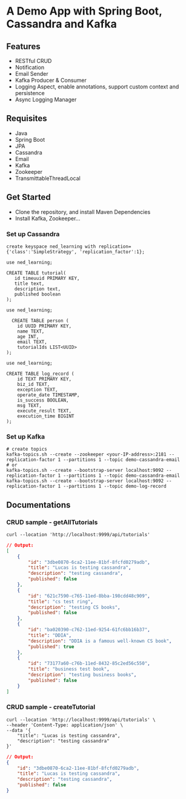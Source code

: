 # A Demo App with Spring Boot, Cassandra and Kafka

## Features
- RESTful CRUD
- Notification
- Email Sender
- Kafka Producer & Consumer
- Logging Aspect, enable annotations, support custom context and persistence
- Async Logging Manager

## Requisites
- Java
- Spring Boot
- JPA
- Cassandra
- Email
- Kafka
- Zookeeper
- TransmittableThreadLocal

## Get Started
- Clone the repository, and install Maven Dependencies
- Install Kafka, Zookeeper...

### Set up Cassandra

```shell
create keyspace ned_learning with replication={'class':'SimpleStrategy', 'replication_factor':1};
```

```shell
use ned_learning;
 
CREATE TABLE tutorial(
   id timeuuid PRIMARY KEY,
   title text,
   description text,
   published boolean
);
```

```shell
use ned_learning;

  CREATE TABLE person (
    id UUID PRIMARY KEY,
    name TEXT,
    age INT,
    email TEXT,
    tutorialIds LIST<UUID>
);
```

```shell
use ned_learning;

CREATE TABLE log_record (
    id TEXT PRIMARY KEY,
    biz_id TEXT,
    exception TEXT,
    operate_date TIMESTAMP,
    is_success BOOLEAN,
    msg TEXT,
    execute_result TEXT,
    execution_time BIGINT
);
```

### Set up Kafka

```shell
# create topics
kafka-topics.sh --create --zookeeper <your-IP-address>:2181 --replication-factor 1 --partitions 1 --topic demo-cassandra-email
# or
kafka-topics.sh --create --bootstrap-server localhost:9092 --replication-factor 1 --partitions 1 --topic demo-cassandra-email
kafka-topics.sh --create --bootstrap-server localhost:9092 --replication-factor 1 --partitions 1 --topic demo-log-record
```

## Documentations
### CRUD sample - getAllTutorials

```shell
curl --location 'http://localhost:9999/api/tutorials'
```

```json
// Output:
[
    {
        "id": "3dbe0870-6ca2-11ee-81bf-8fcfd0279adb",
        "title": "Lucas is testing cassandra",
        "description": "testing cassandra",
        "published": false
    },
    {
        "id": "621c7590-c765-11ed-8bba-198cdd48c909",
        "title": "cs test ring",
        "description": "testing CS books",
        "published": false
    },
    {
        "id": "ba020390-c762-11ed-9254-61fc6bb16b37",
        "title": "DDIA",
        "description": "DDIA is a famous well-known CS book",
        "published": true
    },
    {
        "id": "73177a60-c76b-11ed-8432-85c2ed56c550",
        "title": "business test book",
        "description": "testing business books",
        "published": false
    }
]
```

### CRUD sample - createTutorial

```shell
curl --location 'http://localhost:9999/api/tutorials' \
--header 'Content-Type: application/json' \
--data '{
    "title": "Lucas is testing cassandra",
    "description": "testing cassandra"
}'
```

```json
// Output:
{
    "id": "3dbe0870-6ca2-11ee-81bf-8fcfd0279adb",
    "title": "Lucas is testing cassandra",
    "description": "testing cassandra",
    "published": false
}
```
